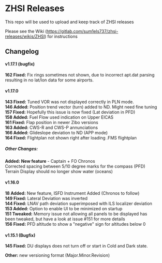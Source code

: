 # ZHSI Releases

This repo will be used to upload and keep track of ZHSI releases

Please see the Wiki (https://gitlab.com/sum1els737/zhsi-releases/wikis/ZHSI) for instructions

## Changelog

#### v1.17.1 (bugfix)

**162 Fixed:** Fix rings sometimes not shown, due to incorrect apt.dat parsing resulting in no lat/lon data for some airports.

#### v1.17.0

**143 Fixed:** Tuned VOR was not displayed correctly in PLN mode.  
**146 Added:** Position trend vector (turn) added to ND. Might need fine tuning  
**157 Fixed:** Hopefully this issue is now fixed (Lat deviation in PFD)  
**158 Added:** Fuel Flow used indication on Upper EICAS  
**161 Fixed:** Flap position in newer Zibo versions  
**163 Added:** CWS-R and CWS-P annunciations  
**166 Added:** Glideslope deviation to ND (APP mode)  
**164 Fixed:** Flightplan not shown right after loading .FMS flightplan  

##### Other Changes:

**Added: New feature** - Captain + FO Chronos  
Corrected spacing between 5/10 degree marks for the compass (PFD)  
Terrain Display should no longer show water (oceans)  

#### v1.16.0

**18 Added:** New feature, ISFD Instrument Added (Chronos to follow)  
**149 Fixed:** Lateral Deviation was inverted  
**144 Fixed:** LNAV path deviation superimposed with ILS localizer deviation  
**153 Added:** Option to enable UI to be minimized on startup  
**151 Tweaked:** Memory issue not allowing all panels to be displayed has been tweaked, but have a look at issue #151 for more details  
**156 Fixed:** PFD altitude to show a "negative" sign for altitudes below 0  

#### v1.15.1 (Bugfix)

**145 Fixed:** DU displays does not turn off or start in Cold and Dark state.

**Other:** new versioning format (Major.Minor.Revision)